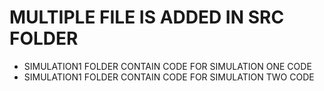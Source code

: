 # MULTIPLE FILE IS ADDED IN SRC FOLDER
* SIMULATION1 FOLDER CONTAIN CODE FOR SIMULATION ONE CODE 
* SIMULATION1 FOLDER CONTAIN CODE FOR SIMULATION TWO CODE
